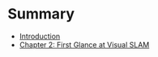 # Summary

* [Introduction](README.md)
* [Chapter 2: First Glance at Visual SLAM](ch2_first_glance/chapter2-first-glance-of-visual-SLAM.md)

